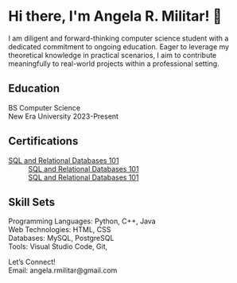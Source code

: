 <!DOCTYPE html>
<html lang="en">

<head>
    <meta charset="UTF-8">
    <meta http-equiv="X-UA-Compatible" content="IE=edge">
    <meta name="viewport" content="width=device-width, initial-scale=1.0">
    
</head>
<body>
    <div id="resume">
        <h1>Hi there, I'm Angela R. Militar! 👋</h1>
                    <p id="objective">I am diligent and forward-thinking computer science student with a dedicated commitment to ongoing education. Eager to leverage my theoretical knowledge in practical scenarios, I aim to contribute meaningfully to real-world projects within a professional setting.
                        </dl>
                        <dl>
                             <h2
                       <h2>Education</h2>
BS Computer Science
<br>New Era University
2023-Present
                            <h2
        <h2>Certifications</h2>
                                    <a href="(https://courses.cognitiveclass.ai/certificates/6dd8ba510a6943498c2e7d54bd5a06f0)" target="_blank">SQL and Relational Databases 101</a>
                                    </dd>
<dd>
<a href="https://drive.google.com/drive/u/1/folders/1odDhkYKS8jDYduz7ifpvycv14RPcTsCZ" target="_blank">SQL and Relational Databases 101</a>
                                    </dd>
<dd>
<a href="https://drive.google.com/drive/u/1/folders/1odDhkYKS8jDYduz7ifpvycv14RPcTsCZ" target="_blank">SQL and Relational Databases 101</a>
                                    </dd>
                       <h2>Skill Sets</h2>

<p>Programming Languages: Python, C++, Java<br>Web Technologies: HTML, CSS<br>Databases: MySQL, PostgreSQL <br>Tools: Visual Studio Code, Git,</p>

<p>Let’s Connect!<br>Email: angela.rmilitar@gmail.com</p>
                            

</body>

</html>
